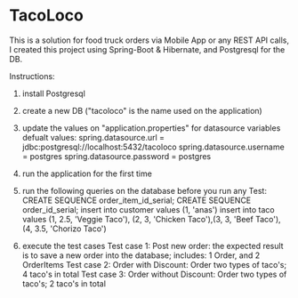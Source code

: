 # TacoLoco

This is a solution for food truck orders via Mobile App or any REST API calls, I created this project using Spring-Boot & Hibernate, and Postgresql for the DB.

Instructions:
1. install Postgresql
2. create a new DB ("tacoloco" is the name used on the application)
3. update the values on "application.properties" for datasource variables
  defualt values:
  spring.datasource.url = jdbc:postgresql://localhost:5432/tacoloco
  spring.datasource.username = postgres
  spring.datasource.password = postgres

4. run the application for the first time
5. run the following queries on the database before you run any Test:
  CREATE SEQUENCE order_item_id_serial;
  CREATE SEQUENCE order_id_serial;
  insert into customer values (1, 'anas')
  insert into taco values (1, 2.5, 'Veggie Taco'), (2, 3, 'Chicken Taco'),(3, 3, 'Beef Taco'),(4, 3.5, 'Chorizo Taco')
  
6. execute the test cases
  Test case 1:
    Post new order: 
      the expected result is to save a new order into the database; includes: 1 Order, and 2 OrderItems
  Test case 2:
    Order with Discount:
      Order two types of taco's; 4 taco's in total
  Test case 3:
     Order without Discount:
      Order two types of taco's; 2 taco's in total
 
